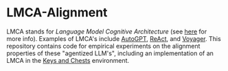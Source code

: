 # LMCA-Alignment
LMCA stands for *Language Model Cognitive Architecture* (see [here](https://www.lesswrong.com/posts/ogHr8SvGqg9pW5wsT/capabilities-and-alignment-of-llm-cognitive-architectures) for more info). 
Examples of LMCA's include [AutoGPT](https://github.com/Significant-Gravitas/Auto-GPT), [ReAct](https://react-lm.github.io/), and [Voyager](https://voyager.minedojo.org/). This repository contains code
for empirical experiments on the alignment properties of these "agentized LLM's", including an implementation of an LMCA in the [Keys and Chests](https://www.alignmentforum.org/posts/AFdRGfYDWQqmkdhFq) environment.
